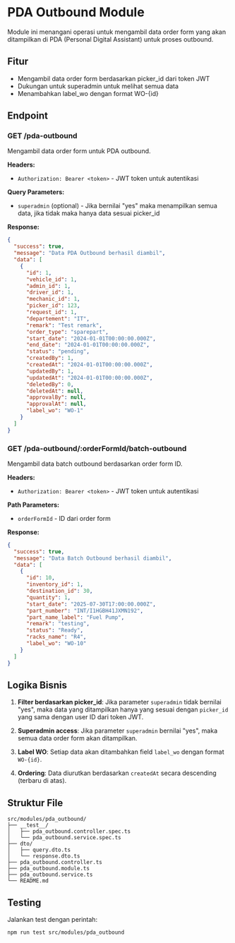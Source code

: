 # PDA Outbound Module

Module ini menangani operasi untuk mengambil data order form yang akan ditampilkan di PDA (Personal Digital Assistant) untuk proses outbound.

## Fitur

- Mengambil data order form berdasarkan picker_id dari token JWT
- Dukungan untuk superadmin untuk melihat semua data
- Menambahkan label_wo dengan format WO-{id}

## Endpoint

### GET /pda-outbound

Mengambil data order form untuk PDA outbound.

**Headers:**
- `Authorization: Bearer <token>` - JWT token untuk autentikasi

**Query Parameters:**
- `superadmin` (optional) - Jika bernilai "yes" maka menampilkan semua data, jika tidak maka hanya data sesuai picker_id

**Response:**
```json
{
  "success": true,
  "message": "Data PDA Outbound berhasil diambil",
  "data": [
    {
      "id": 1,
      "vehicle_id": 1,
      "admin_id": 1,
      "driver_id": 1,
      "mechanic_id": 1,
      "picker_id": 123,
      "request_id": 1,
      "departement": "IT",
      "remark": "Test remark",
      "order_type": "sparepart",
      "start_date": "2024-01-01T00:00:00.000Z",
      "end_date": "2024-01-01T00:00:00.000Z",
      "status": "pending",
      "createdBy": 1,
      "createdAt": "2024-01-01T00:00:00.000Z",
      "updatedBy": 1,
      "updatedAt": "2024-01-01T00:00:00.000Z",
      "deletedBy": 0,
      "deletedAt": null,
      "approvalBy": null,
      "approvalAt": null,
      "label_wo": "WO-1"
    }
  ]
}
```

### GET /pda-outbound/:orderFormId/batch-outbound

Mengambil data batch outbound berdasarkan order form ID.

**Headers:**
- `Authorization: Bearer <token>` - JWT token untuk autentikasi

**Path Parameters:**
- `orderFormId` - ID dari order form

**Response:**
```json
{
  "success": true,
  "message": "Data Batch Outbound berhasil diambil",
  "data": [
    {
      "id": 10,
      "inventory_id": 1,
      "destination_id": 30,
      "quantity": 1,
      "start_date": "2025-07-30T17:00:00.000Z",
      "part_number": "INT/I1HGBH41JXMN192",
      "part_name_label": "Fuel Pump",
      "remark": "testing",
      "status": "Ready",
      "racks_name": "R4",
      "label_wo": "WO-10"
    }
  ]
}
```

## Logika Bisnis

1. **Filter berdasarkan picker_id**: Jika parameter `superadmin` tidak bernilai "yes", maka data yang ditampilkan hanya yang sesuai dengan `picker_id` yang sama dengan user ID dari token JWT.

2. **Superadmin access**: Jika parameter `superadmin` bernilai "yes", maka semua data order form akan ditampilkan.

3. **Label WO**: Setiap data akan ditambahkan field `label_wo` dengan format `WO-{id}`.

4. **Ordering**: Data diurutkan berdasarkan `createdAt` secara descending (terbaru di atas).

## Struktur File

```
src/modules/pda_outbound/
├── __test__/
│   ├── pda_outbound.controller.spec.ts
│   └── pda_outbound.service.spec.ts
├── dto/
│   ├── query.dto.ts
│   └── response.dto.ts
├── pda_outbound.controller.ts
├── pda_outbound.module.ts
├── pda_outbound.service.ts
└── README.md
```

## Testing

Jalankan test dengan perintah:

```bash
npm run test src/modules/pda_outbound
``` 